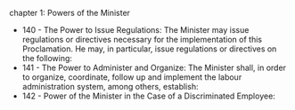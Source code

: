 chapter 1: Powers of the Minister

<ul>
			<li>140 - The Power to Issue Regulations: The Minister may issue regulations or directives necessary for the implementation of this Proclamation. He may, in particular, issue regulations or directives on the following:<ul>
			</ul></li>			<li>141 - The Power to Administer and Organize: The Minister shall, in order to organize, coordinate, follow up and implement the labour administration system, among others, establish:<ul>
			</ul></li>			<li>142 - Power of the Minister in the Case of a Discriminated Employee: <ul>
			</ul></li></ul>